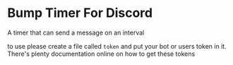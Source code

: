 # Bump Timer For Discord
A timer that can send a message on an interval

to use please create a file called `token` and put your bot or users token in it. There's plenty documentation online on how to get these tokens
